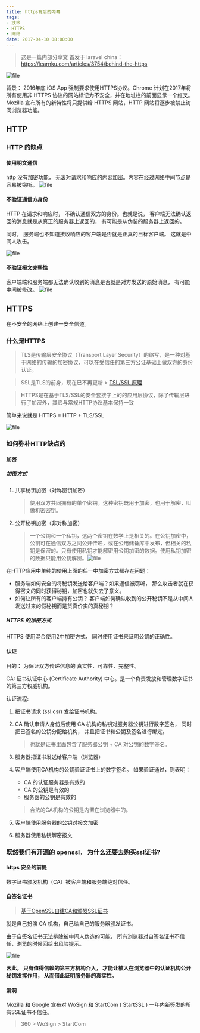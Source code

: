 ```yaml
---
title: https背后的内幕
tags: 
- 技术
- HTTPS
- 网络
date: 2017-04-10 08:00:00
---
```


> 这是一篇内部分享文
> 首发于 laravel china：https://learnku.com/articles/3754/behind-the-https

![file](https://cdn.learnku.com/uploads/images/201702/06/4949/nx3raoaCAR.png)

背景：  2016年底 iOS App 强制要求使用HTTPS协议。Chrome 计划在2017年将所有使用非 HTTPS 协议的网站标记为不安全，并在地址栏的前面显示一个红叉。Mozilla 宣布所有的新特性将只提供给 HTTPS 网站，HTTP 网站将逐步被禁止访问浏览器功能。


## HTTP
### HTTP 的缺点

#### 使用明文通信
http 没有加密功能， 无法对请求和响应的内容加密。内容在经过网络中间节点是容易被窃听。
![file](https://cdn.learnku.com/uploads/images/201702/06/4949/4y5A5AGezM.png)

#### 不验证通信方身份
HTTP  在请求和响应时， 不确认通信双方的身份。也就是说， 客户端无法确认返回的消息就是从真正的服务器上返回的， 有可能是从伪装的服务器上返回的。

同时， 服务端也不知道接收响应的客户端是否就是正真的目标客户端。
这就是中间人攻击。

![file](https://cdn.learnku.com/uploads/images/201702/06/4949/8CntTKYspj.png)


#### 不验证报文完整性
客户端端和服务端都无法确认收到的消息是否就是对方发送的原始消息， 有可能中间被修改。
![file](https://cdn.learnku.com/uploads/images/201702/06/4949/9DUNSe7JeX.png)



## HTTPS
在不安全的网络上创建一安全信道。

### 什么是HTTPS
> TLS是传输层安全协议（Transport Layer Security）的缩写，是一种对基于网络的传输的加密协议，可以在受信任的第三方公证基础上做双方的身份认证。

> SSL是TLS的前身，现在已不再更新  >  [TSL/SSL 原理](https://segmentfault.com/a/1190000002554673)

> HTTPS是在基于TLS/SSL的安全套接字上的的应用层协议，除了传输层进行了加密外，其它与常规HTTP协议基本保持一致

简单来说就是 HTTPS = HTTP + TLS/SSL

![file](https://cdn.learnku.com/uploads/images/201702/06/4949/mKHv5Gv2rd.png)

###  如何弥补HTTP缺点的

#### 加密
##### 加密方式
1. 共享秘钥加密（对称密钥加密）
   > 使用双方共同拥有的单个密钥。这种密钥既用于加密，也用于解密，叫做机密密钥。

2. 公开秘钥加密（非对称加密）
   > 一个公钥和一个私钥，这两个密钥在数学上是相关的。在公钥加密中，公钥可在通信双方之间公开传递，或在公用储备库中发布，但相关的私钥是保密的。只有使用私钥才能解密用公钥加密的数据。使用私钥加密的数据只能用公钥解密。![file](https://cdn.learnku.com/uploads/images/201702/06/4949/188EVQy31L.png)




在HTTP应用中单纯的使用上面的任一中加密方式都存在问题：
* 服务端如何安全的将秘钥发送给客户端？如果通信被窃听， 那么攻击者就在获得密文的同时获得秘钥，加密也就失去了意义。
* 如何让所有的客户端持有公钥？ 客户端如何确认收到的公开秘钥不是从中间人发送过来的假秘钥而是货真价实的真秘钥？



##### HTTPS 的加密方式
HTTPS 使用混合使用2中加密方式， 同时使用证书来证明公钥的正确性。

#### 认证
目的： 为保证双方传递信息的 真实性、可靠性、完整性。

CA:  证书认证中心 (Certificate Authority) 中心。是一个负责发放和管理数字证书的第三方权威机构。


认证流程:
1. 把证书请求 (ssl.csr) 发给证书机构。
2. CA 确认申请人身份后使用 CA 机构的私钥对服务器公钥进行数字签名， 同时把已签名的公钥分配给机构， 并且把证书和公钥及签名进行绑定。

   >也就是证书里面包含了服务器公钥 + CA 对公钥的数字签名。

3. 服务器把证书发送给客户端（浏览器）
4. 客户端使用CA机构的公钥验证证书上的数字签名。 如果验证通过，则表明：
    * CA 的认证服务器是有效的
    * CA 的公钥是有效的
    * 服务器的公钥是有效的

   > 合法的CA机构的公钥是内置在浏览器中的。

5. 客户端使用服务器的公钥对报文加密
6. 服务器使用私钥解密报文


### 既然我们有开源的 openssl， 为什么还要去购买ssl证书?


#### https 安全的前提
数字证书颁发机构（CA）被客户端和服务端绝对信任。


#### 自签名证书
> [基于OpenSSL自建CA和颁发SSL证书](https://segmentfault.com/a/1190000002569859)

就是自己扮演 CA 机构，自己给自己的服务器颁发证书。

由于自签名证书无法排除被中间人伪造的可能， 所有浏览器对自签名证书不信任，浏览的时候回给出风险提示。

![file](https://cdn.learnku.com/uploads/images/201702/06/4949/gVSU1kcUtQ.png)


**因此， 只有值得信赖的第三方机构介入， 才能让植入在浏览器中的认证机构公开秘钥发挥作用， 从而借此证明服务器的真实性。**

#### 漏洞
Mozilla 和 Google 宣布对 WoSign 和 StartCom ( StartSSL ) 一年内新签发的所有SSL证书不信任。

> 360 > WoSign > StartCom










